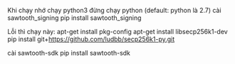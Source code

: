 Khi chạy nhớ chạy python3 đừng chạy python (default: python là 2.7)
cài sawtooth_signing
pip install sawtooth_signing

Lỗi thì chạy này:
apt-get install pkg-config
apt-get install libsecp256k1-dev
pip install git+https://github.com/ludbb/secp256k1-py.git

cài sawtooth-sdk
pip install sawtooth-sdk
